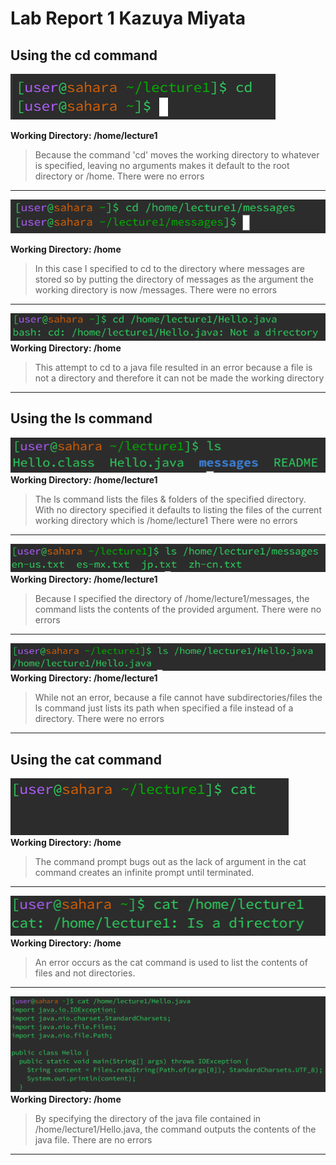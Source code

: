 # Lab Report 1                          Kazuya Miyata 

## Using the cd command  

![Image](images/cd1.png)

**Working Directory: /home/lecture1**  

> Because the command 'cd' moves the working directory to whatever is specified, leaving no arguments makes it default to the root directory or /home.
> There were no errors
---
![Image](images/cd4.png)  

**Working Directory: /home**  

> In this case I specified to cd to the directory where messages are stored so by putting the directory of messages as the argument the working directory is now /messages. 
> There were no errors
---
![Image](images/cd3.png)  
**Working Directory: /home**  

>This attempt to cd to a java file resulted in an error because a file is not a directory and therefore it can not be made the working directory
---  
## Using the ls command  

![Image](images/ls1.png)  
**Working Directory: /home/lecture1**  

> The ls command lists the files & folders of the specified directory. With no directory specified it defaults to listing the files of the current working directory which is /home/lecture1
> There were no errors
---
![Image](images/ls2.png) 
**Working Directory: /home/lecture1**  

> Because I specified the directory of /home/lecture1/messages, the command lists the contents of the provided argument. 
> There were no errors
---
![Image](images/ls3.png)
**Working Directory: /home/lecture1**  

> While not an error, because a file cannot have subdirectories/files the ls command just lists its path when specified a file instead of a directory. 
> There were no errors
---
## Using the cat command  

![Image](images/cat1.png)
**Working Directory: /home**  

> The command prompt bugs out as the lack of argument in the cat command creates an infinite prompt until terminated. 
--- 
![Image](images/cat2.png)  
**Working Directory: /home**  

> An error occurs as the cat command is used to list the contents of files and not directories. 
--- 
![Image](images/cat3.png)  
**Working Directory: /home**  

> By specifying the directory of the java file contained in /home/lecture1/Hello.java, the command outputs the contents of the java file.
> There are no errors 
--- 
